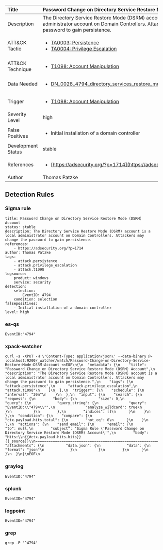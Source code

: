 | Title                | Password Change on Directory Service Restore Mode (DSRM) Account                                                                                                                                                 |
|:---------------------|:------------------------------------------------------------------------------------------------------------------------------------------------------------|
| Description          | The Directory Service Restore Mode (DSRM) account is a local administrator account on Domain Controllers. Attackers may change the password to gain persistence.                                                                                                                                           |
| ATT&amp;CK Tactic    | <ul><li>[TA0003: Persistence](https://attack.mitre.org/tactics/TA0003)</li><li>[TA0004: Privilege Escalation](https://attack.mitre.org/tactics/TA0004)</li></ul>  |
| ATT&amp;CK Technique | <ul><li>[T1098: Account Manipulation](https://attack.mitre.org/techniques/T1098)</li></ul>                             |
| Data Needed          | <ul><li>[DN_0028_4794_directory_services_restore_mode_admin_password_set](../Data_Needed/DN_0028_4794_directory_services_restore_mode_admin_password_set.md)</li></ul>                                                         |
| Trigger              | <ul><li>[T1098: Account Manipulation](../Triggers/T1098.md)</li></ul>  |
| Severity Level       | high                                                                                                                                                 |
| False Positives      | <ul><li>Initial installation of a domain controller</li></ul>                                                                  |
| Development Status   | stable                                                                                                                                                |
| References           | <ul><li>[https://adsecurity.org/?p=1714](https://adsecurity.org/?p=1714)</li></ul>                                                          |
| Author               | Thomas Patzke                                                                                                                                                |


## Detection Rules

### Sigma rule

```
title: Password Change on Directory Service Restore Mode (DSRM) Account
status: stable
description: The Directory Service Restore Mode (DSRM) account is a local administrator account on Domain Controllers. Attackers may change the password to gain persistence.
references:
    - https://adsecurity.org/?p=1714
author: Thomas Patzke
tags:
    - attack.persistence
    - attack.privilege_escalation
    - attack.t1098
logsource:
    product: windows
    service: security
detection:
    selection:
        EventID: 4794
    condition: selection
falsepositives:
    - Initial installation of a domain controller
level: high

```





### es-qs
    
```
EventID:"4794"
```


### xpack-watcher
    
```
curl -s -XPUT -H \'Content-Type: application/json\' --data-binary @- localhost:9200/_watcher/watch/Password-Change-on-Directory-Service-Restore-Mode-DSRM-Account <<EOF\n{\n  "metadata": {\n    "title": "Password Change on Directory Service Restore Mode (DSRM) Account",\n    "description": "The Directory Service Restore Mode (DSRM) account is a local administrator account on Domain Controllers. Attackers may change the password to gain persistence.",\n    "tags": [\n      "attack.persistence",\n      "attack.privilege_escalation",\n      "attack.t1098"\n    ]\n  },\n  "trigger": {\n    "schedule": {\n      "interval": "30m"\n    }\n  },\n  "input": {\n    "search": {\n      "request": {\n        "body": {\n          "size": 0,\n          "query": {\n            "query_string": {\n              "query": "EventID:\\"4794\\"",\n              "analyze_wildcard": true\n            }\n          }\n        },\n        "indices": []\n      }\n    }\n  },\n  "condition": {\n    "compare": {\n      "ctx.payload.hits.total": {\n        "not_eq": 0\n      }\n    }\n  },\n  "actions": {\n    "send_email": {\n      "email": {\n        "to": null,\n        "subject": "Sigma Rule \'Password Change on Directory Service Restore Mode (DSRM) Account\'",\n        "body": "Hits:\\n{{#ctx.payload.hits.hits}}{{_source}}\\n================================================================================\\n{{/ctx.payload.hits.hits}}",\n        "attachments": {\n          "data.json": {\n            "data": {\n              "format": "json"\n            }\n          }\n        }\n      }\n    }\n  }\n}\nEOF\n
```


### graylog
    
```
EventID:"4794"
```


### splunk
    
```
EventID="4794"
```


### logpoint
    
```
EventID="4794"
```


### grep
    
```
grep -P '^4794'
```



